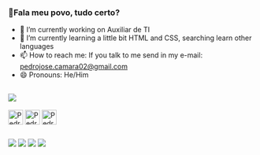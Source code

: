 ### 🦾Fala meu povo, tudo certo?

- 🔭 I’m currently working on Auxiliar de TI
- 🌱 I’m currently learning a little bit HTML and CSS, searching learn other languages
- 📫 How to reach me: If you talk to me send in my e-mail: pedrojose.camara02@gmail.com
- 😄 Pronouns: He/Him

##

<div>
<picture>
<source
  srcset="https://github-readme-stats.vercel.app/api?username=PedroJoseCamara&show_icons=true&theme=dark"
  media="(prefers-color-scheme: dark)"
/>
<source
  srcset="https://github-readme-stats.vercel.app/api?username=PedroJoseCamara&show_icons=true"
  media="(prefers-color-scheme: light), (prefers-color-scheme: no-preference)"
/>
<img src="https://github-readme-stats.vercel.app/api?username=PedroJoseCamara&show_icons=true" />
</picture>


</div>

<!-- [![Top Langs](https://github-readme-stats.vercel.app/api/top-langs/?username=PedroJoseCamara&hide=css,html,python&theme=dark)](https://github.com/PedroJoseCamara/readme-stats) -->

<!--<div>
  <a href="https://github.com/PedroJoseCamara"></a>
  <img height="180em"src="https://github-readme-stats.vercel.app/api/top-langs/?username=PedroJoseCamara&layout=compact&langs_count=16&theme=dark"/>
</div>
-->

<div style="display: inline_block"><br>
  <img align="center" alt="Pedro-HTML" height="30" width "40" src="https://cdn.jsdelivr.net/gh/devicons/devicon/icons/html5/html5-original.svg" />
  <img align="center" alt="Pedro-CSS" height="30" width "40" src="https://cdn.jsdelivr.net/gh/devicons/devicon/icons/css3/css3-original.svg" />
  <img align="center" alt="Pedro-PYTHON" height="30" width "40" src="https://cdn.jsdelivr.net/gh/devicons/devicon/icons/python/python-original.svg" />
</div>

##

<div>
<a href=https:"//www.instagram.com/pedrocamara._/" target="_blank"> <img src= "https://img.shields.io/badge/Instagram-E4405F?style=for-the-badge&logo=instagram&logoColor=white" target="_blank"></a>
<a href=https:"https://www.linkedin.com/in/pedro-jos%C3%A9-c%C3%A2mara-7a9ba71b1/" target="_blank"> <img src= "https://img.shields.io/badge/LinkedIn-0077B5?style=for-the-badge&logo=linkedin&logoColor=white " target="_blank"></a>
<a href=https:"https://br.pinterest.com/pedrojosecamara02/" target="_blank"> <img src= "https://img.shields.io/badge/Pinterest-%23E60023.svg?&style=for-the-badge&logo=Pinterest&logoColor=white " target="_blank"></a>
<a href=https:"https://twitter.com/CamaraBaP" target="_blank"> <img src= "https://img.shields.io/badge/Twitter-1DA1F2?style=for-the-badge&logo=twitter&logoColor=white" target="_blank"></a>

<!-- links para caso eu queira adicionar mais alguns icones "https://dev.to/envoy_/150-badges-for-github-pnk"-->
</div>

